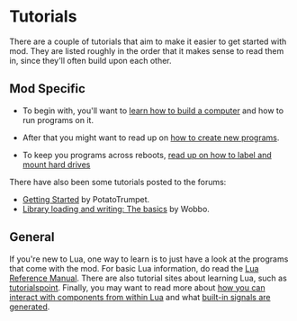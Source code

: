 # Tutorials

There are a couple of tutorials that aim to make it easier to get
started with mod. They are listed roughly in the order that it makes
sense to read them in, since they'll often build upon each other.

## Mod Specific

- To begin with, you'll want to [learn how to build a computer](/tutorial/oc1_basic_computer) and how to run programs on it.

- After that you might want to read up on [how to create new programs](tutorial:oc2_writing_code).

- To keep you programs across reboots, [read up on how to label and mount hard drives](/tutorial/oc3_hard_drives)

There have also been some tutorials posted to the forums:

- [Getting
Started](http://oc.cil.li/index.php?/topic/166-getting-started/) by PotatoTrumpet.
- [Library loading and writing: The basics](http://oc.cil.li/index.php?/topic/167-library-loading-and-writing-the-basics/) by Wobbo.

## General

If you're new to Lua, one way to learn is to just have a look at the
programs that come with the mod. For basic Lua information, do read the
[Lua Reference Manual](http://www.lua.org/manual/5.2/manual.html). There
are also tutorial sites about learning Lua, such as
[tutorialspoint](http://www.tutorialspoint.com/lua/index.htm). Finally,
you may want to read more about [how you can interact with components
from within Lua](/component/component_access) and what [built-in signals
are generated](/component/signals).